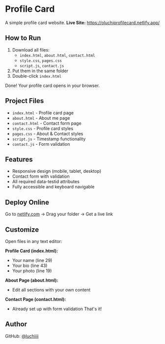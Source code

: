 # Profile Card

A simple profile card website.
**Live Site:** https://oluchiprofilecard.netlify.app/

## How to Run

1. Download all files:
   - `index.html`, `about.html`, `contact.html`
   - `style.css`, `pages.css`
   - `script.js`, `contact.js`
2. Put them in the same folder
3. Double-click `index.html`

Done! Your profile card opens in your browser.

## Project Files

- `index.html` - Profile card page
- `about.html` - About me page
- `contact.html` - Contact form page
- `style.css` - Profile card styles
- `pages.css` - About & Contact styles
- `script.js` - Timestamp functionality
- `contact.js` - Form validation

## Features

- Responsive design (mobile, tablet, desktop)
- Contact form with validation
- All required data-testid attributes
- Fully accessible and keyboard navigable

## Deploy Online

Go to [netlify.com](https://netlify.com) → Drag your folder → Get a live link

## Customize

Open files in any text editor:

**Profile Card (index.html):**

- Your name (line 29)
- Your bio (line 43)
- Your photo (line 19)

**About Page (about.html):**

- Edit all sections with your own content

**Contact Page (contact.html):**

- Already set up with form validation
  That's it!

## Author

GitHub: [@luchiiii](https://github.com/luchiiii)
